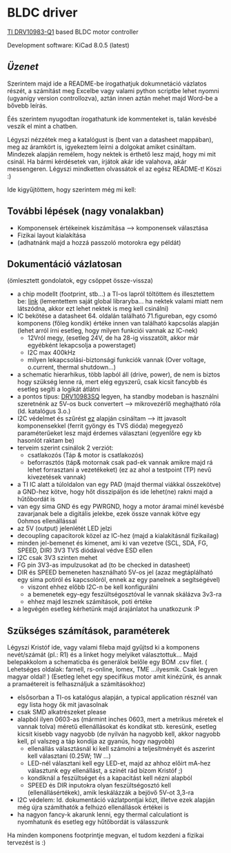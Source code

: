 # BLDC driver
 [TI DRV10983-Q1](https://www.ti.com/product/DRV10983-Q1/) based BLDC motor controller

 Development software: KiCad 8.0.5 (latest)

 ## *Üzenet*

 Szerintem majd ide a README-be írogathatjuk dokumnetáció vázlatos részét,
 a számítást meg Excelbe vagy valami python scriptbe lehet nyomni
 (ugyanígy version controllozva), aztán innen aztán mehet majd Word-be a bővebb leírás.

 Éés szerintem nyugodtan írogathatunk ide kommenteket is, talán kevésbé veszik
 el mint a chatben.

 Légyszi nézzétek meg a katalógust is (bent van a datasheet mappában), meg az áramkört is,
 igyekeztem leírni a dolgokat amiket csináltam. Mindezek alapján remélem, hogy nektek is érthető lesz majd, hogy mi mit csinál.
 Ha bármi kérdésetek van, írjátok akár ide valahova, akár messengeren. Légyszi mindketten olvassátok el az egész README-t!
 Köszi :)

 Ide kigyűjtöttem, hogy szerintem még mi kell:

 ## További lépések (nagy vonalakban)

  - Komponensek értékeinek kiszámítása --> komponensek választása
  - Fizikai layout kialakítása
  - (adhatnánk majd a hozzá passzoló motorokra egy példát)

## Dokumentáció vázlatosan
(ömlesztett gondolatok, egy csöppet össze-vissza)
  
  - a chip modellt (footprint, stb...) a
  TI-os lapról töltöttem és illesztettem be: [link](https://vendor.ultralibrarian.com/TI/embedded/?gpn=DRV10983-Q1&package=PWP&pin=24&sid=&c=0)
  (lementettem saját global libraryba... ha nektek valami miatt nem látszódna, akkor
  ezt lehet nektek is meg kell csinálni)
  - IC bekötése a datasheet 64. oldalán található 71.figureban, egy csomó komponens (főleg kondik) értéke innen van
  található kapcsolás alapján (lehet arról írni esetleg, hogy milyen funkciói vannak
  az IC-nek)
    - 12Vról megy, (esetleg 24V, de ha 28-ig visszatölt, akkor már egyébként lekapcsolja a powerstaget)
    - I2C max 400kHz
    - milyen lekapcsolási-biztonsági funkciók vannak (Over voltage, o.current, thermal shutdown...)
  - a schematic hierarhikus, több lapból áll (drive, power), de nem is biztos hogy szükség lenne rá, mert elég egyszerű,
  csak kicsit fancybb és esetleg segíti a logikát átlátni
  - a pontos típus: [DRV10983SQ](https://www.ti.com/product/DRV10983-Q1/part-details/DRV10983SQPWPRQ1) legyen, ha standby modeban is 
  használni szeretnénk az 5V-os buck convertert --> mikrovezérlő meghajtható róla (ld. katalógus 3.o.)
  - I2C védelmet és szűrést [ez](https://www.we-online.com/components/media/o734709v410%20ANP121a%20%20Filter%20and%20surge%20protection%20for%20I2C%20Bus%20EN.pdf)
  alapján csináltam --> itt javasolt komponensekkel (ferrit gyöngy és TVS dióda) megegyező paraméterűeket lesz majd érdemes választani
  (egyenlőre egy kb hasonlót raktam be)
  - terveim szerint csinálok 2 verziót:
    - csatlakozós (Táp & motor is csatlakozós)
    - beforrasztós (táp& motornak csak pad-ek vannak amikre majd rá lehet forrasztani a vezetékeket)
    (ez az ahol a testpoint (TP) nevű kivezetések vannak)
  - a TI IC alatt a túloldalon van egy PAD (majd thermal viákkal összekötve) a GND-hez kötve, hogy hőt disszipáljon
  és ide lehet(ne) rakni majd a hűtőbordát is
  - van egy sima GND és egy PWRGND, hogy a motor áramai minél kevésbé zavarjanak bele a digitális jelekbe, ezek össze vannak kötve egy 0ohmos ellenállással
  - az 5V (output) jelenlétét LED jelzi
  - decoupling capacitorok közel az IC-hez (majd a kialakításnál fizikailag)
  - minden jel-bemenet és kimenet, ami ki van vezetve (SCL, SDA, FG, SPEED, DIR) 3V3 TVS diódával védve ESD ellen
  - I2C csak 3V3 szinten mehet
  - FG pin 3V3-as impulzusokat ad (to be checked in datasheet)
  - DIR és SPEED bemeneten használható 5V-os jel (azaz megtáplálható egy sima potiról és kapcsolóról, ennek az egy panelnek a segítségével)
    - viszont ehhez előbb I2C-n be kell konfigurálni
    - a bemenetek egy-egy feszültségosztóval le vannak skálázva 3v3-ra
    - ehhez majd lesznek számítások, poti értéke
  - a legvégén esetleg kérhetünk majd árajánlatot ha unatkozunk :P


  ## Szükséges számítások, paraméterek
  Légyszi Kristóf ide, vagy valami fileba majd gyűjtsd ki a komponens nevét/számát (pl.: R1) és a linket hogy melyiket választottuk...
  Majd belepakkolom a schematicba és generálok belőle egy BOM .csv filet.
  ( Lehetséges oldalak: farnell, rs-online, lomex, TME ...ilyesmik. Csak legyen magyar oldal! )
  (Esetleg lehet egy specifikus motor amit kinézünk, és annak a pramaétereit is felhasználjuk a számításokhoz)

  - elsősorban a TI-os katalógus alapján, a typical application résznél van egy lista hogy ők mit javasolnak
  - csak SMD alkatrészeket please
  - alapból ilyen 0603-as (mármint inches 0603, mert a metrikus méretek el vannak tolva) méretű ellenállásokat és kondikat stb. keresünk,
  esetleg kicsit kisebb vagy nagyobb (de nyilván ha nagyobb kell, akkor nagyobb kell, pl valszeg a táp kondija az gyanús, hogy nagyobb)
    - ellenállás választásnál ki kell számolni a teljesítményét és aszerint kell választani (0.25W; 1W ...)
    - LED-nél választani kell egy LED-et, majd az ahhoz előírt mA-hez választunk egy ellenállást, a színét rád bízom Kristóf ;)
    - kondiknál a feszültséget és a kapacitást kell nézni alapból
    - SPEED és DIR inputokra olyan feszültségosztó kell (ellenállásértékek), amik leskálázzák a bejövő 5V-ot 3,3-ra
  - I2C védelem: ld. dokumentáció vázlatpontjai közt, illetve ezek alapján még újra számíthatók a felhúzó ellenállások értékei is
  - ha nagyon fancy-k akarunk lenni, egy thermal calculationt is nyomhatunk és esetleg egy hűtőbordát is válasszunk

  Ha minden komponens footprintje megvan, el tudom kezdeni a fizikai tervezést is :)



